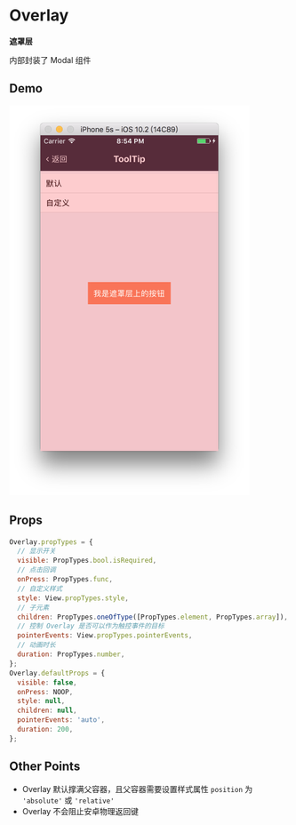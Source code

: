 # Overlay

**遮罩层**

内部封装了 Modal 组件

## Demo

![](demo.png)

## Props

```js
Overlay.propTypes = {
  // 显示开关
  visible: PropTypes.bool.isRequired,
  // 点击回调
  onPress: PropTypes.func,
  // 自定义样式
  style: View.propTypes.style,
  // 子元素
  children: PropTypes.oneOfType([PropTypes.element, PropTypes.array]),
  // 控制 Overlay 是否可以作为触控事件的目标
  pointerEvents: View.propTypes.pointerEvents,
  // 动画时长
  duration: PropTypes.number,
};
Overlay.defaultProps = {
  visible: false,
  onPress: NOOP,
  style: null,
  children: null,
  pointerEvents: 'auto',
  duration: 200,
};
```

## Other Points

- Overlay 默认撑满父容器，且父容器需要设置样式属性 `position` 为 `'absolute'` 或 `'relative'`
- Overlay 不会阻止安卓物理返回键

